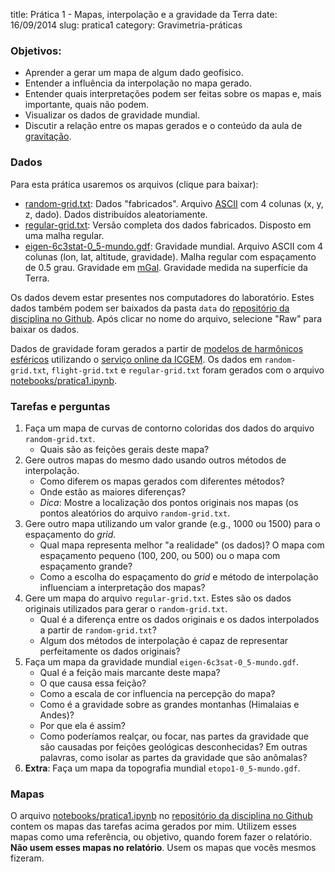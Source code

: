 title: Prática 1 - Mapas, interpolação e a gravidade da Terra
date: 16/09/2014
slug: pratica1
category: Gravimetria-práticas

### Objetivos:

* Aprender a gerar um mapa de algum dado geofísico.
* Entender a influência da interpolação no mapa gerado.
* Entender quais interpretações podem ser feitas sobre os mapas e,
  mais importante, quais não podem.
* Visualizar os dados de gravidade mundial.
* Discutir a relação entre os mapas gerados e o conteúdo da aula de
  [gravitação](http://www.leouieda.com/geofisica1/lessons/gravimetria/1-gravitacao.html).

### Dados

Para esta prática usaremos os arquivos (clique para baixar):


* [random-grid.txt](https://raw.githubusercontent.com/leouieda/geofisica1/master/data/random-grid.txt):
  Dados "fabricados". Arquivo
  [ASCII](http://en.wikipedia.org/wiki/ASCII) com 4 colunas (x, y, z, dado).
  Dados distribuídos aleatoriamente.
* [regular-grid.txt](https://raw.githubusercontent.com/leouieda/geofisica1/master/data/regular-grid.txt):
  Versão completa dos dados fabricados. Disposto em uma
  malha regular.
* [eigen-6c3stat-0_5-mundo.gdf](https://raw.githubusercontent.com/leouieda/geofisica1/master/data/eigen-6c3stat-0_5-mundo.gdf):
  Gravidade mundial. Arquivo ASCII com 4 colunas
  (lon, lat, altitude, gravidade). Malha regular com espaçamento de 0.5 grau.
  Gravidade em [mGal](http://en.wikipedia.org/wiki/Gal_%28unit%29).
  Gravidade medida na superfície da Terra.

Os dados devem estar presentes nos computadores do laboratório.
Estes dados também podem ser baixados
da pasta `data` do
[repositório da disciplina no Github](https://github.com/leouieda/geofisica1).
Após clicar no nome do arquivo, selecione "Raw" para baixar os dados.

Dados de gravidade foram gerados a partir de
[modelos de harmônicos esféricos](http://en.wikipedia.org/wiki/Spherical_harmonics)
utilizando o [serviço online da ICGEM](http://icgem.gfz-potsdam.de/ICGEM/potato/Service.html).
Os dados em `random-grid.txt`, `flight-grid.txt` e `regular-grid.txt` foram
gerados com o arquivo
[notebooks/pratica1.ipynb](http://nbviewer.ipython.org/github/leouieda/geofisica1/blob/master/notebooks/pratica1.ipynb).

### Tarefas e perguntas

1. Faça um mapa de curvas de contorno coloridas dos dados do arquivo `random-grid.txt`.
    * Quais são as feições gerais deste mapa?
2. Gere outros mapas do mesmo dado usando outros métodos de interpolação.
    * Como diferem os mapas gerados com diferentes métodos?
    * Onde estão as maiores diferenças?
    * *Dica*: Mostre a localização dos pontos originais nos mapas (os pontos
      aleatórios do arquivo `random-grid.txt`.
3. Gere outro mapa utilizando um valor grande (e.g., 1000 ou 1500) para o
   espaçamento do *grid*.
    * Qual mapa representa melhor "a realidade" (os dados)?
      O mapa com espaçamento pequeno (100, 200, ou 500)
      ou o mapa com espaçamento grande?
    * Como a escolha do espaçamento do  *grid* e método de interpolação
      influenciam a interpretação dos mapas?
4. Gere um mapa do arquivo `regular-grid.txt`. Estes são os dados originais
   utilizados para gerar o `random-grid.txt`.
    * Qual é a diferença entre os dados originais e os dados interpolados a
      partir de `random-grid.txt`?
    * Algum dos métodos de interpolação é capaz de representar perfeitamente os
      dados originais?
5. Faça um mapa da gravidade mundial `eigen-6c3sat-0_5-mundo.gdf`.
    * Qual é a feição mais marcante deste mapa?
    * O que causa essa feição?
    * Como a escala de cor influencia na percepção do mapa?
    * Como é a gravidade sobre as grandes montanhas (Himalaias e Andes)?
    * Por que ela é assim?
    * Como poderíamos realçar, ou focar, nas partes da gravidade que são
      causadas por feições geológicas desconhecidas? Em outras palavras, como
      isolar as partes da gravidade que são anômalas?
6. **Extra**: Faça um mapa da topografia mundial `etopo1-0_5-mundo.gdf`.

### Mapas

O arquivo
[notebooks/pratica1.ipynb](http://nbviewer.ipython.org/github/leouieda/geofisica1/blob/master/notebooks/pratica1.ipynb)
no [repositório da disciplina no Github](https://github.com/leouieda/geofisica1)
contem os mapas das tarefas acima gerados por mim.
Utilizem esses mapas como uma referência, ou objetivo,
quando forem fazer o relatório.
**Não usem esses mapas no relatório**.
Usem os mapas que vocês mesmos fizeram.
